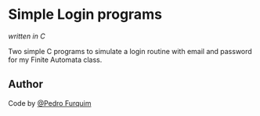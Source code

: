 # Simple Login programs

*written in C*

Two simple C programs to simulate a login routine with email and password for my Finite Automata class.

## Author

Code by [@Pedro Furquim](https://www.linkedin.com/in/pedro-furquim-dev/)


